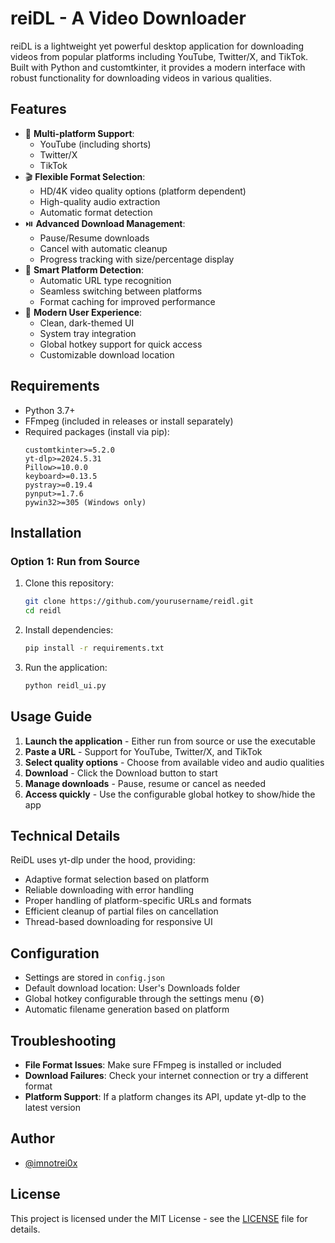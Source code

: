 # reiDL - A Video Downloader

reiDL is a lightweight yet powerful desktop application for downloading videos from popular platforms including YouTube, Twitter/X, and TikTok. Built with Python and customtkinter, it provides a modern interface with robust functionality for downloading videos in various qualities.

## Features

- 🎥 **Multi-platform Support**:
  - YouTube (including shorts)
  - Twitter/X 
  - TikTok
- 🎬 **Flexible Format Selection**:
  - HD/4K video quality options (platform dependent)
  - High-quality audio extraction
  - Automatic format detection
- ⏯️ **Advanced Download Management**:
  - Pause/Resume downloads
  - Cancel with automatic cleanup
  - Progress tracking with size/percentage display
- 🔄 **Smart Platform Detection**:
  - Automatic URL type recognition
  - Seamless switching between platforms
  - Format caching for improved performance
- 🎨 **Modern User Experience**:
  - Clean, dark-themed UI
  - System tray integration
  - Global hotkey support for quick access
  - Customizable download location

## Requirements

- Python 3.7+
- FFmpeg (included in releases or install separately)
- Required packages (install via pip):
  ```
  customtkinter>=5.2.0
  yt-dlp>=2024.5.31
  Pillow>=10.0.0
  keyboard>=0.13.5
  pystray>=0.19.4
  pynput>=1.7.6
  pywin32>=305 (Windows only)
  ```

## Installation

### Option 1: Run from Source

1. Clone this repository:
   ```bash
   git clone https://github.com/yourusername/reidl.git
   cd reidl
   ```

2. Install dependencies:
   ```bash
   pip install -r requirements.txt
   ```

3. Run the application:
   ```bash
   python reidl_ui.py
   ```

## Usage Guide

1. **Launch the application** - Either run from source or use the executable
2. **Paste a URL** - Support for YouTube, Twitter/X, and TikTok
3. **Select quality options** - Choose from available video and audio qualities
4. **Download** - Click the Download button to start
5. **Manage downloads** - Pause, resume or cancel as needed
6. **Access quickly** - Use the configurable global hotkey to show/hide the app

## Technical Details

ReiDL uses yt-dlp under the hood, providing:

- Adaptive format selection based on platform
- Reliable downloading with error handling
- Proper handling of platform-specific URLs and formats
- Efficient cleanup of partial files on cancellation
- Thread-based downloading for responsive UI

## Configuration

- Settings are stored in `config.json`
- Default download location: User's Downloads folder
- Global hotkey configurable through the settings menu (⚙️)
- Automatic filename generation based on platform

## Troubleshooting

- **File Format Issues**: Make sure FFmpeg is installed or included
- **Download Failures**: Check your internet connection or try a different format
- **Platform Support**: If a platform changes its API, update yt-dlp to the latest version

## Author

- [@imnotrei0x](https://x.com/imnotrei0x)

## License

This project is licensed under the MIT License - see the [LICENSE](LICENSE) file for details. 